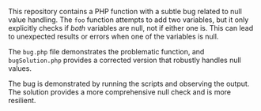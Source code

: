 This repository contains a PHP function with a subtle bug related to null value handling. The `foo` function attempts to add two variables, but it only explicitly checks if *both* variables are null, not if either one is. This can lead to unexpected results or errors when one of the variables is null.

The `bug.php` file demonstrates the problematic function, and `bugSolution.php` provides a corrected version that robustly handles null values.

The bug is demonstrated by running the scripts and observing the output.  The solution provides a more comprehensive null check and is more resilient. 